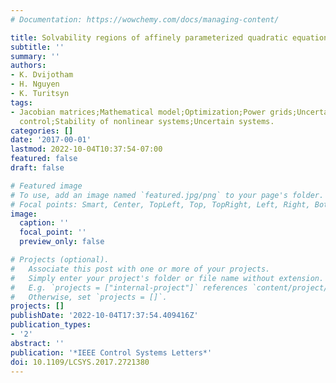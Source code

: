 ```yaml
---
# Documentation: https://wowchemy.com/docs/managing-content/

title: Solvability regions of affinely parameterized quadratic equations
subtitle: ''
summary: ''
authors:
- K. Dvijotham
- H. Nguyen
- K. Turitsyn
tags:
- Jacobian matrices;Mathematical model;Optimization;Power grids;Uncertainty;Wind forecasting;Optimization;Robust
  control;Stability of nonlinear systems;Uncertain systems.
categories: []
date: '2017-00-01'
lastmod: 2022-10-04T10:37:54-07:00
featured: false
draft: false

# Featured image
# To use, add an image named `featured.jpg/png` to your page's folder.
# Focal points: Smart, Center, TopLeft, Top, TopRight, Left, Right, BottomLeft, Bottom, BottomRight.
image:
  caption: ''
  focal_point: ''
  preview_only: false

# Projects (optional).
#   Associate this post with one or more of your projects.
#   Simply enter your project's folder or file name without extension.
#   E.g. `projects = ["internal-project"]` references `content/project/deep-learning/index.md`.
#   Otherwise, set `projects = []`.
projects: []
publishDate: '2022-10-04T17:37:54.409416Z'
publication_types:
- '2'
abstract: ''
publication: '*IEEE Control Systems Letters*'
doi: 10.1109/LCSYS.2017.2721380
---
```

